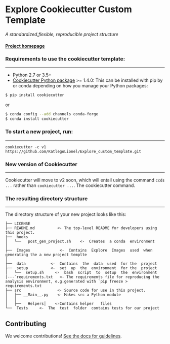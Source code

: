 # Explore Cookiecutter Custom Template

_A  standardized,flexible, reproducible project structure_


#### [Project homepage](http://drivendata.github.io/cookiecutter-data-science/)


### Requirements to use the cookiecutter template:
-----------
 - Python 2.7 or 3.5+
 - [Cookiecutter Python package](http://cookiecutter.readthedocs.org/en/latest/installation.html) >= 1.4.0: This can be installed with pip by or conda depending on how you manage your Python packages:

``` bash
$ pip install cookiecutter
```

or

``` bash
$ conda config --add channels conda-forge
$ conda install cookiecutter
```


### To start a new project, run:
------------

    cookiecutter -c v1 https://github.com/KatlegoLionel/Explore_custom_template.git


### New version of Cookiecutter 
------------
Cookiecutter will move to v2 soon, which will entail using
the command `ccds ...` rather than `cookiecutter ...`. The cookiecutter command.


### The resulting directory structure
------------

The directory structure of your new project looks like this: 

```
├── LICENSE
├── README.md          <- The top-level README for developers using this project.
├──  hooks
│   └──   post_gen_project.sh    <-  Creates  a conda  environment
│
├──  Images             <-  Contains  Explore  Images  used  when  generating the a new project templte
│
├──  data           <-  Contains  the  data  used  for the  project
├──  setup          <-  set  up  the  environment  for the  project
│   └──  setup.sh     <-  bash  script  to  setup  the  environment
|---`requirements.txt   <- The requirements file for reproducing the analysis environment, e.g.generated with `pip freeze > requirements.txt
├── src                <- Source code for use in this project.
│   ├── __Main__.py    <- Makes src a Python module
│   │
│   ├──   Helpers│    <-Contains helper   files
└──  Tests     <-  The  test  folder  contains tests for our project
```

## Contributing

We welcome contributions! [See the docs for guidelines](https://drivendata.github.io/cookiecutter-data-science/#contributing).
